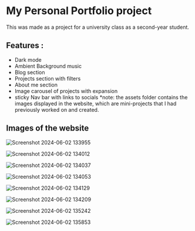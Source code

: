 # My Personal Portfolio project 
This was made as a project for a university class as a second-year student.

## Features : 
- Dark mode
- Ambient Background music
- Blog section
- Projects section with filters
- About me section
- Image carousel of projects with expansion
- sticky Nav bar with links to socials 
*note: the assets folder contains the images displayed in the website, which are mini-projects that I had previously worked on and created.

## Images of the website 
![Screenshot 2024-06-02 133955](https://github.com/Isracoder/portfolio-project/assets/90979049/e5f704e7-959d-4380-9853-0777513f7410)   

![Screenshot 2024-06-02 134012](https://github.com/Isracoder/portfolio-project/assets/90979049/422e6325-c967-4adb-bf8c-606eda11579e)   

![Screenshot 2024-06-02 134037](https://github.com/Isracoder/portfolio-project/assets/90979049/1bd5d429-f5b7-4db8-bc55-c19852d3c533)    

![Screenshot 2024-06-02 134053](https://github.com/Isracoder/portfolio-project/assets/90979049/8c6ded25-dcfe-4945-873f-32c4d1f689df)    

![Screenshot 2024-06-02 134129](https://github.com/Isracoder/portfolio-project/assets/90979049/d679b475-2ae4-49ee-9124-845a42a67693)   

![Screenshot 2024-06-02 134209](https://github.com/Isracoder/portfolio-project/assets/90979049/e35b2f34-4e56-4355-b84f-b81a8d6c82fa)   

![Screenshot 2024-06-02 135242](https://github.com/Isracoder/portfolio-project/assets/90979049/14357d1a-3195-436e-aee6-75410c910ab4)    

![Screenshot 2024-06-02 135853](https://github.com/Isracoder/portfolio-project/assets/90979049/3c27e0a6-75bb-49a2-aa2e-404e6b19d2ed)     

